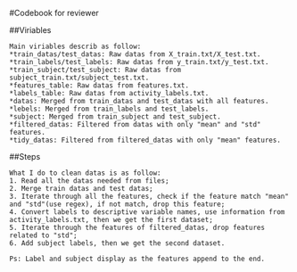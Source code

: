 #Codebook for reviewer

##Viriables

    Main viriables describ as follow:
    *train_datas/test_datas: Raw datas from X_train.txt/X_test.txt.
    *train_labels/test_labels: Raw datas from y_train.txt/y_test.txt.
    *train_subject/test_subject: Raw datas from subject_train.txt/subject_test.txt.
    *features_table: Raw datas from features.txt.
    *labels_table: Raw datas from activity_labels.txt.
    *datas: Merged from train_datas and test_datas with all features.
    *lebels: Merged from train_labels and test_labels.
    *subject: Merged from train_subject and test_subject.
    *filtered_datas: Filtered from datas with only "mean" and "std" features.
    *tidy_datas: Filtered from filtered_datas with only "mean" features.

##Steps

    What I do to clean datas is as follow:
    1. Read all the datas needed from files;
    2. Merge train datas and test datas;
    3. Iterate through all the features, check if the feature match "mean" and "std"(use regex), if not match, drop this feature;
    4. Convert labels to descriptive variable names, use information from activity_labels.txt, then we get the first dataset;
    5. Iterate through the features of filtered_datas, drop features related to "std";
    6. Add subject labels, then we get the second dataset.

    Ps: Label and subject display as the features append to the end.
